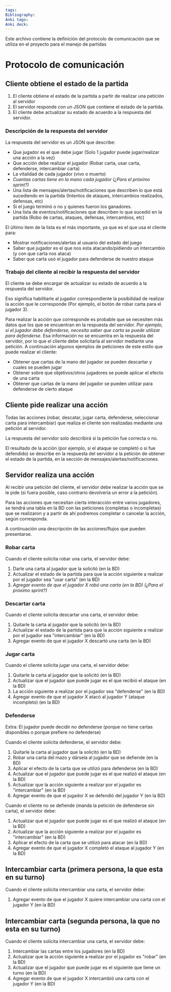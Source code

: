 ```yaml
---
tags: 
Bibliography: 
Anki tags: 
Anki deck:
---
```


Este archivo contiene la definición del protocolo de comunicación que se utiliza en el proyecto para el manejo de partidas

# Protocolo de comunicación

## Cliente obtiene el estado de la partida

1. El cliente obtiene el estado de la partida a partir de realizar una petición al servidor 
2. El servidor responde con un JSON que contiene el estado de la partida. 
3. El cliente debe actualizar su estado de acuerdo a la respuesta del servidor.

### Descripción de la respuesta del servidor

La respuesta del servidor es un JSON que describe:

- Que jugador es el que debe jugar (Solo 1 jugador puede jugar/realizar una acción a la vez)
- Que acción debe realizar el jugador (Robar carta, usar carta, defenderse, intercambiar carta)
- La vitalidad de cada jugador (vivo o muerto) 
- _Cuantas cartas tiene en la mano cada jugador (¿Para el próximo sprint?)_
- Una lista de mensajes/alertas/notificaciones que describen lo que está sucediendo en la partida (Intentos de ataques, intercambios realizados, defensas, etc)
- Si el juego terminó o no y quienes fueron los ganadores.
- Una lista de eventos/notificaciones que describen lo que sucedió en la partida (Robo de cartas, ataques, defensas, intercambios, etc)

El último item de la lista es el más importante, ya que es el que usa el cliente para:
- Mostrar notificaciones/alertas al usuario del estado del juego
- Saber que jugador es el que nos esta atacando/pidiendo un intercambio (y con que carta nos ataca)
- Saber que carta usó el jugador para defenderse de nuestro ataque

### Trabajo del cliente al recibir la respuesta del servidor

El cliente se debe encargar de actualizar su estado de acuerdo a la respuesta del servidor. 

Eso significa habilitarle al jugador correspondiente la posibilidad de realizar la acción que le corresponde (Por ejemplo, el botón de robar carta para el jugador 3). 

Para realizar la acción que corresponde es probable que se necesiten más datos que los que se encuentran en la respuesta del servidor. _Por ejemplo, si el jugador debe defenderse, necesita saber que carta se puede utilizar para defenderse._ Esa información no se encuentra en la respuesta del servidor, por lo que el cliente debe solicitarla al servidor mediante una petición. A continuación algunos ejemplos de peticiones de este estilo que puede realizar el cliente:

- Obtener que cartas de la mano del jugador se pueden descartar y cuales se pueden jugar
- Obtener sobre que objetivos/otros jugadores se puede aplicar el efecto de una carta
- Obtener que cartas de la mano del jugador se pueden utilizar para defenderse de cierto ataque

## Cliente pide realizar una acción

Todas las acciones (robar, descatar, jugar carta, defenderse, seleccionar carta para intercambiar) que realiza el cliente son realizadas mediante una petición al servidor.

La respuesta del servidor solo describirá si la petición fue correcta o no.

El resultado de la acción (por ejemplo, si el ataque se completó o si fue defendido) se describe en la respuesta del servidor a la petición de obtener el estado de la partida, en la sección de mensajes/alertas/notificaciones.

## Servidor realiza una acción

Al recibir una petición del cliente, el servidor debe realizar la acción que se le pide (si fuera posible, caso contrario devolvería un error a la petición). 

Para las acciones que necesitan cierta interacción entre varios jugadores, se tendrá una tabla en la BD con las peticiones (completas o incompletas) que se realizaron y a partir de ahí podremos completar o cancelar la acción, según corresponda.

A continuación una descripción de las acciones/flujos que pueden presentarse.

### Robar carta

Cuando el cliente solicita robar una carta, el servidor debe:

1. Darle una carta al jugador que la solicitó (en la BD)
2. Actualizar el estado de la partida para que la acción siguiente a realizar por el jugador sea "usar carta" (en la BD)
3. _Agregar evento de que el jugador X robó una carta (en la BD) (¿Para el próximo sprint?)_

### Descartar carta

Cuando el cliente solicita descartar una carta, el servidor debe:

1. Quitarle la carta al jugador que la solicitó (en la BD)
2. Actualizar el estado de la partida para que la acción siguiente a realizar por el jugador sea "intercambiar" (en la BD)
3. Agregar evento de que el jugador X descartó una carta (en la BD)

### Jugar carta

Cuando el cliente solicita jugar una carta, el servidor debe:

1. Quitarle la carta al jugador que la solicitó (en la BD)
2. Actualizar que el jugador que puede jugar es el que recibió el ataque (en la BD)
3. La acción siguiente a realizar por el jugador sea "defenderse" (en la BD)
4. Agregar evento de que el jugador X atacó al jugador Y (ataque incompleto) (en la BD)

### Defenderse

Extra: El jugador puede decidir no defenderse (porque no tiene cartas disponibles o porque prefiere no defenderse)

Cuando el cliente solicita defenderse, el servidor debe:

1. Quitarle la carta al jugador que la solicitó (en la BD)
2. Robar una carta del mazo y dársela al jugador que se defiende (en la BD)
3. Aplicar el efecto de la carta que se utilizó para defenderse (en la BD)
4. Actualizar que el jugador que puede jugar es el que realizó el ataque (en la BD)
5. Actualizar que la acción siguiente a realizar por el jugador es "intercambiar" (en la BD)
6. Agregar evento de que el jugador X se defendió del jugador Y (en la BD)

Cuando el cliente no se defiende (manda la petición de defenderse sin carta), el servidor debe:

1. Actualizar que el jugador que puede jugar es el que realizó el ataque (en la BD)
2. Actualizar que la acción siguiente a realizar por el jugador es "intercambiar" (en la BD)
3. Aplicar el efecto de la carta que se utilizó para atacar (en la BD)
4. Agregar evento de que el jugador X completó el ataque al jugador Y (en la BD)

## Intercambiar carta (primera persona, la que esta en su turno)

Cuando el cliente solicita intercambiar una carta, el servidor debe:

1. Agregar evento de que el jugador X quiere intercambiar una carta con el jugador Y (en la BD)

## Intercambiar carta (segunda persona, la que no esta en su turno)

Cuando el cliente solicita intercambiar una carta, el servidor debe:

1. Intercambiar las cartas entre los jugadores (en la BD)
2. Actualizar que la acción siguiente a realizar por el jugador es "robar" (en la BD)
3. Actualizar que el jugador que puede jugar es el siguiente que tiene un turno (en la BD)
4. Agregar evento de que el jugador X intercambió una carta con el jugador Y (en la BD)



